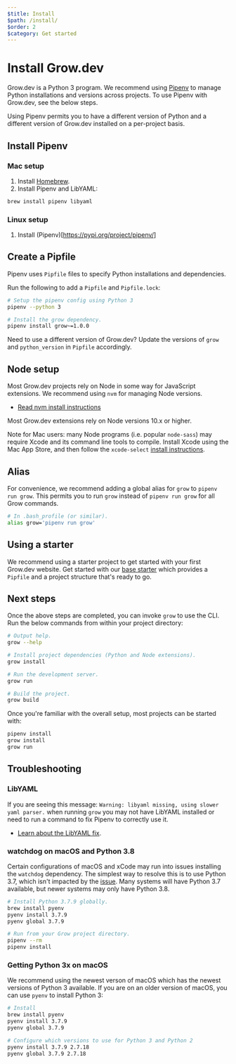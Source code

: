 ```yaml
---
$title: Install
$path: /install/
$order: 2
$category: Get started
---
```

# Install Grow.dev

Grow.dev is a Python 3 program. We recommend using
[Pipenv](https://pypi.org/project/pipenv/) to manage Python installations and
versions across projects. To use Pipenv with Grow.dev, see the below steps.

Using Pipenv permits you to have a different version of Python and a different
version of Grow.dev installed on a per-project basis.

## Install Pipenv

### Mac setup

1. Install [Homebrew](https://brew.sh/).
2. Install Pipenv and LibYAML:

```bash
brew install pipenv libyaml
```

### Linux setup

1. Install (Pipenv)[https://pypi.org/project/pipenv/]

## Create a Pipfile

Pipenv uses `Pipfile` files to specify Python installations and dependencies.

Run the following to add a `Pipfile` and `Pipfile.lock`:

```bash
# Setup the pipenv config using Python 3
pipenv --python 3

# Install the grow dependency.
pipenv install grow~=1.0.0
```

Need to use a different version of Grow.dev? Update the versions of `grow` and
`python_version` in `Pipfile` accordingly.

## Node setup

Most Grow.dev projects rely on Node in some way for JavaScript extensions. We
recommend using `nvm` for managing Node versions.

- [Read nvm install instructions](https://github.com/nvm-sh/nvm#install-script)

Most Grow.dev extensions rely on Node versions 10.x or higher.

Note for Mac users: many Node programs (i.e. popular `node-sass`) may require
Xcode and its command line tools to compile. Install Xcode using the Mac App
Store, and then follow the `xcode-select` [install
instructions](https://github.com/nodejs/node-gyp/issues/569#issue-55705963).

## Alias

For convenience, we recommend adding a global alias for `grow` to `pipenv run
grow`. This permits you to run `grow` instead of `pipenv run grow` for all
Grow commands.

```bash
# In .bash_profile (or similar).
alias grow='pipenv run grow'
```

## Using a starter

We recommend using a starter project to get started with your first Grow.dev
website. Get started with our [base starter](http://github.com/grow/starter)
which provides a `Pipfile` and a project structure that's ready to go.

## Next steps

Once the above steps are completed, you can invoke `grow` to use the CLI. Run
the below commands from within your project directory:

```bash
# Output help.
grow --help

# Install project dependencies (Python and Node extensions).
grow install

# Run the development server.
grow run

# Build the project.
grow build
```

Once you're familiar with the overall setup, most projects can be started with:

```bash
pipenv install
grow install
grow run
```

## Troubleshooting

### LibYAML

If you are seeing this message: `Warning: libyaml missing, using slower yaml
parser.` when running `grow` you may not have LibYAML installed or need to run a
command to fix Pipenv to correctly use it.

- [Learn about the LibYAML fix]([url('/content/docs/workflow/libyaml.md')]).

### watchdog on macOS and Python 3.8

Certain configurations of macOS and xCode may run into issues installing the
`watchdog` dependency. The simplest way to resolve this is to use Python 3.7,
which isn't impacted by the
[issue](https://github.com/gorakhargosh/watchdog/issues/689). Many systems will
have Python 3.7 available, but newer systems may only have Python 3.8.

```bash
# Install Python 3.7.9 globally.
brew install pyenv
pyenv install 3.7.9
pyenv global 3.7.9

# Run from your Grow project directory.
pipenv --rm
pipenv install
```

### Getting Python 3x on macOS

We recommend using the newest verson of macOS which has the newest versions of
Python 3 available. If you are on an older version of macOS, you can use
`pyenv` to install Python 3:

```bash
# Install
brew install pyenv
pyenv install 3.7.9
pyenv global 3.7.9

# Configure which versions to use for Python 3 and Python 2
pyenv install 3.7.9 2.7.18
pyenv global 3.7.9 2.7.18
```
